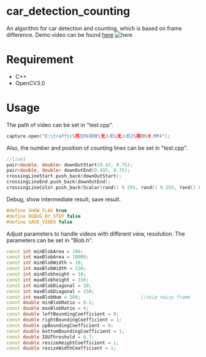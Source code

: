 # car_detection_counting
An algorithm for car detection and counting, which is based on frame difference. Demo video can be found [here](https://www.youtube.com/watch?v=TaqK1ez3Pw8)
![here](https://raw.githubusercontent.com/hjptriplebee/car_detection_counting/master/demo.gif)
# Requirement
- C++
- OpenCV3.0

# Usage
The path of video can be set in "test.cpp".
```cpp
capture.open("E:\traffic\苏交科视频\无人机\无人机2\视频\9.MP4");
```
Also, the number and position of counting lines can be set in "test.cpp".
```cpp
//line1
pair<double, double> downOutStart(0.43, 0.75);
pair<double, double> downOutEnd(0.455, 0.75);
crossingLineStart.push_back(downOutStart);
crossingLineEnd.push_back(downOutEnd);
crossingLineColor.push_back(Scalar(rand() % 255, rand() % 255, rand() & 255));
```
Debug, show intermediate result, save result.
```cpp
#define SHOW_FLAG true
#define DEBUG_BY_STEP false
#define SAVE_VIDEO false
```
Adjust parameters to handle videos with different view, resolution.
The parameters can be set in "Blob.h".

```cpp
const int minBlobArea = 100;
const int maxBlobArea = 10000;
const int minBlobWidth = 10;
const int maxBlobWidth = 150;
const int minBlobheight = 10;
const int maxBlobheight = 150;
const int minBlobDiagonal = 10;
const int maxBlobDiagonal = 150;
const int maxBlobNum = 500;                      //skip noisy frame
const double minBlobRatio = 0.2;
const double maxBlobRatio = 4;
const double leftBoundingCoefficient = 0;
const double rightBoundingCoefficient = 1;
const double upBoundingCoefficient = 0;
const double bottomBoundingCoefficient = 1;
const double IOUThreshold = 0.7;
const double resizeHeightCoefficient = 1;
const double resizeWidthCoefficient = 1;
```